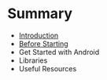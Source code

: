 # Summary

* [Introduction](README.md)
* [Before Starting](chapter1.md)
* Get Started with Android
* Libraries
* Useful Resources

